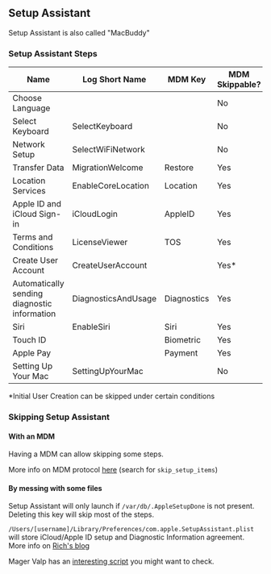 ## Setup Assistant

Setup Assistant is also called "MacBuddy"

### Setup Assistant Steps

|Name|Log Short Name		| MDM Key 	| MDM Skippable? | File Trigger |
|----|--------------------|------------|-----------------|--------------|
|Choose Language|||No| | `/var/db/.AppleSetupDone`|
|Select Keyboard|SelectKeyboard		|				| No	| `/var/db/.AppleSetupDone`|
|Network Setup|SelectWiFiNetwork	|				| No	| `/var/db/.AppleSetupDone`|
| Transfer Data |MigrationWelcome	| Restore 	| Yes | `/var/db/.AppleSetupDone`|
|Location Services|EnableCoreLocation	| Location	| Yes | `/var/db/.AppleSetupDone`|
|Apple ID and iCloud Sign-in|iCloudLogin			| AppleID 	| Yes | `com.apple.SetupAssistant.plist` |
|Terms and Conditions|LicenseViewer		| TOS 			| Yes |  `/var/db/.AppleSetupDone`|
|Create User Account|CreateUserAccount	|				| Yes*	| `/var/db/.AppleSetupDone`|
|Automatically sending diagnostic information|DiagnosticsAndUsage| Diagnostics| Yes |`com.apple.SetupAssistant.plist` |
|Siri|EnableSiri			| Siri 		| Yes | `/var/db/.AppleSetupDone`|
| Touch ID|| Biometric|Yes | `/var/db/.AppleSetupDone`|
| Apple Pay|| Payment| Yes| `/var/db/.AppleSetupDone`|
|Setting Up Your Mac|SettingUpYourMac	|				| No	| `/var/db/.AppleSetupDone`|


\*Initial User Creation can be skipped under certain conditions



### Skipping Setup Assistant

#### With an MDM

Having a MDM can allow skipping some steps.

More info on MDM protocol [here](https://developer.apple.com/library/prerelease/content/documentation/Miscellaneous/Reference/MobileDeviceManagementProtocolRef/4-Profile_Management/ProfileManagement.html#//apple_ref/doc/uid/TP40017387-CH7-SW50) (search for `skip_setup_items`)

#### By messing with some files

Setup Assistant will only launch if `/var/db/.AppleSetupDone` is not present. Deleting this key will skip most of the steps.

`/Users/[username]/Library/Preferences/com.apple.SetupAssistant.plist` will store iCloud/Apple ID setup and Diagnostic Information agreement. More info on [Rich's blog](https://derflounder.wordpress.com/2014/10/16/disabling-the-icloud-and-diagnostics-pop-up-windows-in-yosemite/)

Mager Valp has an [interesting script](https://github.com/MagerValp/SkipAppleSetupAssistant) you might want to check.